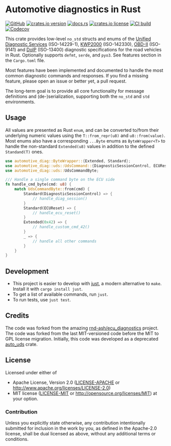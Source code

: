 # Automotive diagnostics in Rust

[![GitHub](https://img.shields.io/badge/github-nyurik/automotive_diag-8da0cb?logo=github)](https://github.com/nyurik/automotive_diag)
[![crates.io version](https://img.shields.io/crates/v/automotive_diag)](https://crates.io/crates/automotive_diag)
[![docs.rs](https://img.shields.io/docsrs/automotive_diag)](https://docs.rs/automotive_diag)
[![crates.io license](https://img.shields.io/crates/l/automotive_diag)](https://github.com/nyurik/automotive_diag/blob/main/LICENSE-APACHE)
[![CI build](https://github.com/nyurik/automotive_diag/actions/workflows/ci.yml/badge.svg)](https://github.com/nyurik/automotive_diag/actions)
[![Codecov](https://img.shields.io/codecov/c/github/nyurik/automotive_diag)](https://app.codecov.io/gh/nyurik/automotive_diag)

This crate provides low-level `no_std` structs and enums of
the [Unified Diagnostic Services](https://en.wikipedia.org/wiki/Unified_Diagnostic_Services) (ISO-14229-1),
[KWP2000](https://en.wikipedia.org/wiki/Keyword_Protocol_2000) (ISO-142330),
[OBD-II](https://en.wikipedia.org/wiki/On-board_diagnostics) (ISO-9141)
and [DoIP](https://automotivevehicletesting.com/vehicle-diagnostics/doip/) (ISO-13400) diagnostic
specifications for the road vehicles in Rust. Optionally supports `defmt`, `serde`, and `pyo3`. See features section in the `Cargo.toml` file.

Most features have been implemented and documented to handle the most common diagnostic commands and responses.
If you find a missing feature, please open an issue or better yet, a pull request.

The long-term goal is to provide all core functionality for message definitions and (de-)serialization, supporting both the `no_std` and `std` environments.

## Usage

All values are presented as Rust `enum`, and can be converted to/from their underlying numeric values using
the `T::from_repr(u8)` and `u8::from(value)`. Most enums also have a corresponding `...Byte` enums as
`ByteWrapper<T>` to
handle the non-standard `Extended(u8)` values in addition to the defined `Standand(T)` ones.

```rust
use automotive_diag::ByteWrapper::{Extended, Standard};
use automotive_diag::uds::UdsCommand::{DiagnosticSessionControl, ECUReset};
use automotive_diag::uds::UdsCommandByte;

/// Handle a single command byte on the ECU side
fn handle_cmd_byte(cmd: u8) {
    match UdsCommandByte::from(cmd) {
        Standard(DiagnosticSessionControl) => {
            // handle_diag_session()
        }
        Standard(ECUReset) => {
            // handle_ecu_reset()
        }
        Extended(0x42) => {
            // handle_custom_cmd_42()
        }
        _ => {
            // handle all other commands
        }
    }
}
```

## Development

* This project is easier to develop with [just](https://github.com/casey/just#readme), a modern alternative to `make`.
  Install it with `cargo install just`.
* To get a list of available commands, run `just`.
* To run tests, use `just test`.

## Credits

The code was forked from the amazing [rnd-ash/ecu_diagnostics](https://github.com/rnd-ash/ecu_diagnostics) project. The
code was forked from the last MIT-versioned code before the MIT to GPL license migration. Initially, this code was
developed as a deprecated [auto_uds](https://crates.io/crates/auto_uds) crate.

## License

Licensed under either of

* Apache License, Version 2.0 ([LICENSE-APACHE](LICENSE-APACHE) or <http://www.apache.org/licenses/LICENSE-2.0>)
* MIT license ([LICENSE-MIT](LICENSE-MIT) or <http://opensource.org/licenses/MIT>)
  at your option.

### Contribution

Unless you explicitly state otherwise, any contribution intentionally
submitted for inclusion in the work by you, as defined in the
Apache-2.0 license, shall be dual licensed as above, without any
additional terms or conditions.

